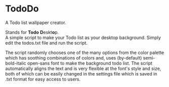 # TodoDo
A Todo list wallpaper creator.

Stands for **Todo** **D**eskt**o**p.  
A simple script to make your Todo list as your desktop background. Simply edit the todos.txt file and run the script.  

The script randomly chooses one of the many options from the color palette which has soothing combinations of colors and, 
uses (by-default) semi-bold-italic open-sans font to make the background todo list. The script automatically aligns the text 
and is very flexible at the font's style and size, both of which can be easily changed in the settings file which is saved in
.txt format for easy access to users.
